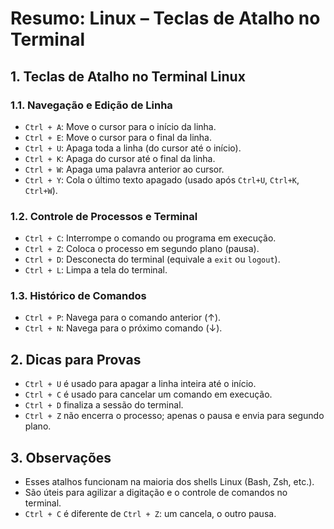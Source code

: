 # Resumo: Linux – Teclas de Atalho no Terminal

## 1. Teclas de Atalho no Terminal Linux

### 1.1. Navegação e Edição de Linha
- `Ctrl + A`: Move o cursor para o início da linha.
- `Ctrl + E`: Move o cursor para o final da linha.
- `Ctrl + U`: Apaga toda a linha (do cursor até o início).
- `Ctrl + K`: Apaga do cursor até o final da linha.
- `Ctrl + W`: Apaga uma palavra anterior ao cursor.
- `Ctrl + Y`: Cola o último texto apagado (usado após `Ctrl+U`, `Ctrl+K`, `Ctrl+W`).

### 1.2. Controle de Processos e Terminal
- `Ctrl + C`: Interrompe o comando ou programa em execução.
- `Ctrl + Z`: Coloca o processo em segundo plano (pausa).
- `Ctrl + D`: Desconecta do terminal (equivale a `exit` ou `logout`).
- `Ctrl + L`: Limpa a tela do terminal.

### 1.3. Histórico de Comandos
- `Ctrl + P`: Navega para o comando anterior (↑).
- `Ctrl + N`: Navega para o próximo comando (↓).

## 2. Dicas para Provas

- `Ctrl + U` é usado para apagar a linha inteira até o início.
- `Ctrl + C` é usado para cancelar um comando em execução.
- `Ctrl + D` finaliza a sessão do terminal.
- `Ctrl + Z` não encerra o processo; apenas o pausa e envia para segundo plano.

## 3. Observações

- Esses atalhos funcionam na maioria dos shells Linux (Bash, Zsh, etc.).
- São úteis para agilizar a digitação e o controle de comandos no terminal.
- `Ctrl + C` é diferente de `Ctrl + Z`: um cancela, o outro pausa.